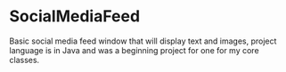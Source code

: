 # SocialMediaFeed
Basic social media feed window that will display text and images, project language is in Java and was a beginning project for one for my core classes. 
